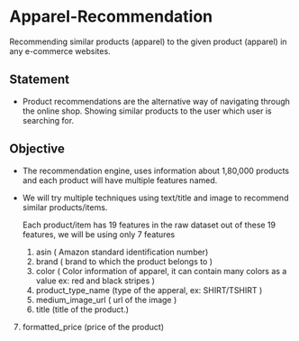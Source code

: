 # Apparel-Recommendation
Recommending similar products (apparel) to the given product (apparel) in any e-commerce websites.
## Statement
* Product recommendations are the alternative way of navigating through the online shop. Showing similar products to the user which user is searching for.
## Objective
* The recommendation engine, uses information about 1,80,000 products and each product will have multiple features named.
* We will try multiple techniques using text/title and image to recommend similar products/items.
  
  Each product/item has 19 features in the raw dataset out of these 19 features, we will be using only 7 features
  1. asin ( Amazon standard identification number)
  2. brand ( brand to which the product belongs to )
  3. color ( Color information of apparel, it can contain many colors as a value ex: red and black stripes )
  4. product_type_name (type of the apperal, ex: SHIRT/TSHIRT )
  5. medium_image_url ( url of the image )
  6. title (title of the product.)
7. formatted_price (price of the product)
